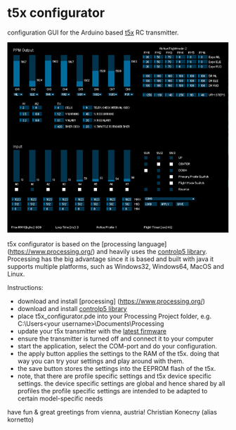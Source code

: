 t5x configurator
================
configuration GUI for the Arduino based [t5x](https://github.com/ckonecny/t5x) RC transmitter.


![alt tag](https://raw.githubusercontent.com/ckonecny/t5x_configurator/master/resources/images/t5x_configurator.PNG)


t5x configurator is based on the [processing language] (https://www.processing.org/) and heavily uses the [controlp5 library](http://www.sojamo.de/libraries/controlP5/).
Processing has the big advantage since it is based and built with java it supports multiple platforms, such as Windows32, Windows64, MacOS and Linux.

Instructions: 
- download and install [processing] (https://www.processing.org/)
- download and install [controlp5 library](http://www.sojamo.de/libraries/controlP5/)
- place t5x_configurator.pde into your Processing Project folder, e.g. C:\Users\<your username>\Documents\Processing 
- update your t5x transmitter with the [latest firmware](https://github.com/ckonecny/t5x)
- ensure the transmitter is turned off and connect it to your computer
- start the application, select the COM-port and do your configuration.
- the apply button applies the settings to the RAM of the t5x. doing that way you can try your settings and play around with them.
- the save button stores the settings into the EEPROM flash of the t5x.
- note, that there are profile specific settings and t5x device specific settings.
  the device specific settings are global and hence shared by all profiles
  the profile specific settings are intended to be adapted to certain model-specific needs


have fun & great greetings from vienna, austria!
Christian Konecny (alias kornetto)


